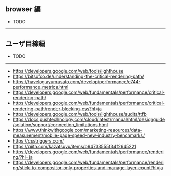 
## browser 編

- TODO

---

## ユーザ目線編

- TODO

---

- https://developers.google.com/web/tools/lighthouse
- https://bitsofco.de/understanding-the-critical-rendering-path/
- https://havelog.ayumusato.com/develop/performance/e744-performance_metrics.html
- https://developers.google.com/web/fundamentals/performance/critical-rendering-path/
- https://developers.google.com/web/fundamentals/performance/critical-rendering-path/render-blocking-css?hl=ja
- https://developers.google.com/web/tools/lighthouse/audits/ttfb
- https://docs.pushtechnology.com/cloud/latest/manual/html/designguide/solution/support/connection_limitations.html
- https://www.thinkwithgoogle.com/marketing-resources/data-measurement/mobile-page-speed-new-industry-benchmarks/
- https://csstriggers.com/
- https://qiita.com/kazatsuyu/items/b94733555f34f2645221
- https://developers.google.com/web/fundamentals/performance/rendering/?hl=ja
- https://developers.google.com/web/fundamentals/performance/rendering/stick-to-compositor-only-properties-and-manage-layer-count?hl=ja
